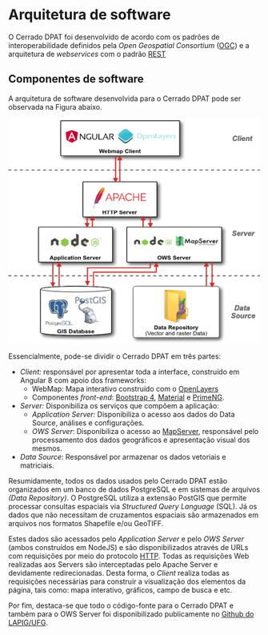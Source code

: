 # Arquitetura de software
O Cerrado DPAT foi desenvolvido de acordo com os padrões de interoperabilidade definidos pela *Open Geospatial Consortium* ([OGC](https://www.ogc.org/)) e a arquitetura de *webservices* com o padrão [REST](https://pt.wikipedia.org/wiki/REST)


## Componentes de software
A arquitetura de software desenvolvida para o Cerrado DPAT pode ser observada na Figura abaixo.

![Arquitetura Cerrado DPAT.](imgs/02/softArch.png)

Essencialmente, pode-se dividir o Cerrado DPAT em três partes:

+ *Client:* responsável por apresentar toda a interface, construído em Angular 8 com apoio dos frameworks:
    - WebMap: Mapa interativo construído com o [OpenLayers](https://openlayers.org/)
    - Componentes *front-end*: [Bootstrap 4](https://getbootstrap.com/), [Material](https://material.angular.io/) e [PrimeNG](https://www.primefaces.org/primeng/).
+ *Server:* Disponibiliza os serviços que compõem a aplicação:
    - *Application Server:* Disponibiliza o acesso aos dados do Data Source, análises e configurações.
    - *OWS Server*: Disponibiliza o acesso ao [MapServer](https://mapserver.org/), responsável pelo processamento dos dados geográficos e apresentação visual dos mesmos.
+ *Data Source*: Responsável por armazenar os dados vetoriais e matriciais.

Resumidamente, todos os dados usados pelo Cerrado DPAT estão organizados em um banco de dados PostgreSQL e em sistemas de arquivos *(Data Repository)*. O PostgreSQL utiliza a extensão PostGIS que permite processar consultas espaciais via *Structured Query Language* (SQL). Já os dados que não necessitam de cruzamentos espaciais são armazenados em arquivos nos formatos Shapefile e/ou GeoTIFF.

Estes dados são acessados pelo *Application Server* e pelo *OWS Server* (ambos construídos em NodeJS) e são disponibilizados através de URLs com requisições por meio do protocolo [HTTP](https://pt.wikipedia.org/wiki/Hypertext_Transfer_Protocol). Todas as requisições Web realizadas aos Servers são interceptadas pelo Apache Server e devidamente redirecionadas. Desta forma, o *Client* realiza todas as requisições necessárias para construir a visualização dos elementos da página, tais como: mapa interativo, gráficos, campo de busca e etc.

Por fim, destaca-se que todo o código-fonte para o Cerrado DPAT e também para o OWS Server foi disponibilizado publicamente no [Github do LAPIG/UFG](https://github.com/lapig-ufg).
